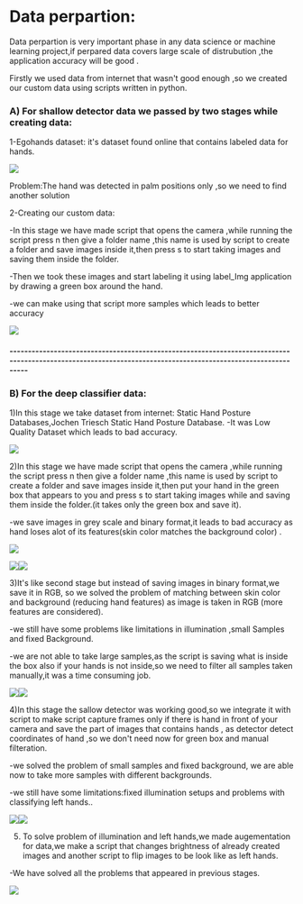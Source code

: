 # Data perpartion:
Data perpartion is very important phase in any data science or machine learning project,if perpared data covers large scale of distrubution ,the application accuracy will be good .
 
Firstly we used data from internet that wasn't good enough ,so we created our custom data using scripts written in python.
 
### A) For shallow detector data we passed by two stages while creating data:
1-Egohands dataset:
it's dataset found online that contains labeled data for hands.

![ ](images_used_in_readme/egohands.jpg)

Problem:The hand was detected in palm positions only ,so we need to find another solution

2-Creating our custom data:
 
-In this stage we have made script that opens the camera ,while running the script press n then give a folder name ,this name is used by script to create a folder and save images inside it,then press s to start taking images and saving them inside the folder.
 
-Then we took these images and start labeling it using  label_Img application by drawing a green box around the hand.
 
-we can make using that script more samples which leads to better accuracy

![](images_used_in_readme/label_img.png)

#### -------------------------------------------------------------------------------------------------------------------------------------------------------------

###  B) For the deep classifier data:

1)In this stage we take dataset from internet:
Static Hand Posture Databases,Jochen Triesch Static Hand Posture Database.
-It was Low Quality Dataset which leads to bad accuracy.

![](images_used_in_readme/internetDeep.png)

2)In this stage we have made script that opens the camera ,while running the script press n then give a folder name ,this name is used by script to create a folder and save images inside it,then put your hand in the green box that appears to you and press s to start taking images while  and saving them inside the folder.(it takes only the green box and save it).
 
-we save images in grey scale and binary format,it leads to bad accuracy as hand loses alot of its features(skin color matches the background color) .

![](images_used_in_readme/stage2_1.jpg)

![](images_used_in_readme/stage2_2.png)![](images_used_in_readme/stage2_3.png)


3)It's like second stage but instead of saving images in binary format,we save it in RGB, so we solved the problem of matching between skin color and background (reducing hand features) as image is taken in RGB (more features are considered).
 
-we still have some problems like limitations in illumination ,small Samples and fixed Background.

-we are not able to take large samples,as the script is saving what is inside the box also if your hands is not inside,so we need to filter all samples taken manually,it was a time consuming job.

![](images_used_in_readme/stage3_1.png)![](images_used_in_readme/stage3_2.png)


4)In this stage the sallow detector was working good,so we integrate it with script to make script capture frames only if there is hand in front of your camera and save the part of images that contains hands , as detector detect coordinates of hand ,so we don't need now for green box and manual filteration.
 
-we solved the problem of small samples and fixed background, we are able now to take more samples with different backgrounds.

-we still have some limitations:fixed illumination setups and problems with classifying left hands..

![](images_used_in_readme/stage4_1.png)![](images_used_in_readme/stage4_2.png)


5) To solve problem of illumination and left hands,we made augementation for data,we make a script that changes brightness of already created images and another script to flip images to be look like as left hands.
 
-We have solved all the problems that appeared in previous stages.
 
![](images_used_in_readme/stage5.png)

